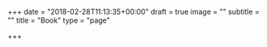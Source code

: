 +++
date = "2018-02-28T11:13:35+00:00"
draft = true
image = ""
subtitle = ""
title = "Book"
type = "page"

+++
